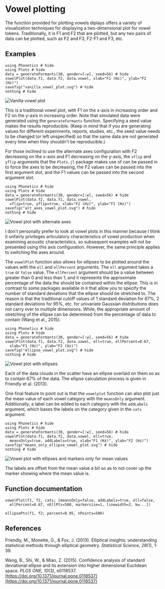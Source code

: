 # Vowel plotting

The function provided for plotting vowels diplays offers a variety of visualization techniques for displaying a two-dimensional plot for vowel tokens. Traditionally, it is F1 and F2 that are plotted, but any two pairs of data can be plotted, such as F2 and F3, F2-F1 and F3, etc.

## Examples

```@example
using Phonetics # hide
using Plots # hide
data = generateFormants(30, gender=[:w], seed=56) # hide
vowelPlot(data.f1, data.f2, data.vowel, xlab="F1 (Hz)", ylab="F2 (Hz)")
savefig("vanilla_vowel_plot.svg") # hide
nothing # hide
```
![Vanilla vowel plot](vanilla_vowel_plot.svg)

This is a traditional vowel plot, with F1 on the x-axis in increasing order and F2 on the y-axis in increasing order. Note that simulated data were generated using the `generateFormants` function. Specifying a seed value makes the results reproducible. (Keep in mind that if you are generating values for different experiments, reports, studies, etc., the seed value needs to be changed (or left unspecified) so that the same data are not generated every time when they shouldn't be reproducible.)

For those inclined to use the alternate axes configuration with F2 decreasing on the x-axis and F1 decreasing on the y-axis, the `xflip` and `yflip` arguments that the `Plots.jl` package makes use of can be passed in to force the axes to be decreasing, the F2 values can be passed into the first argument slot, and the F1 values can be passed into the second argument slot.

```@example
using Phonetics # hide
using Plots # hide
data = generateFormants(30, gender=[:w], seed=56) # hide
vowelPlot(data.f2, data.f1, data.vowel,
  xflip=true, yflip=true, xlab="F2 (Hz)", ylab="F1 (Hz)")
savefig("alt_axes_vowel_plot.svg") # hide
nothing # hide
```

![Vowel plot with alternate axes](alt_axes_vowel_plot.svg)

I don't personally prefer to look at vowel plots in this manner because I think it unfairly privileges articulatory characteristics of vowel production when examining acoustic characteristics, so subsequent examples will not be presented using this axis configuration. However, the same principle applies to switching the axes around.

The `vowelPlot` function also allows for ellipses to be plotted around the values with the `ell` and `ellPercent` arguments. The `ell` argument takes a `true` or `false` value. The `ellPercent` argument should be a value between greater than 0 and less than 1, and it represents the approximate percentage of the data the should be contained within the ellipse. This is in contrast to some packages available in `R` that allow you to specify the number of standard deviations that the ellipse should be stretched to. The reason is that the traditional cutoff values of 1 standard deviation for 67%, 2 standard deviations for 95%, etc. for univariate Gaussian distributions does not carry over to multiple dimensions. While, the appropriate amount of stretching of the ellipse can be determined from the percentage of data to contain (Wang et al., 2015).

```@example
using Phonetics # hide
using Plots # hide
data = generateFormants(30, gender=[:w], seed=56) # hide
vowelPlot(data.f1, data.f2, data.vowel, ell=true, ellPercent=0.67,
  xlab="F1 (Hz)", ylab="F2 (Hz)")
savefig("ellipse_vowel_plot.svg") # hide
nothing # hide
```

![Vowel plot with ellipses](ellipse_vowel_plot.svg)

Each of the data clouds in the scatter have an ellipse overlaid on them so as to contain 67% of the data. The ellipse calculation process is given in Friendly et al. (2013).

One final feature to point out is that the `vowelplot` function can also plot just the mean value of each vowel category with the `meansOnly` argument. Additionally, a label can be added to each category with the `addLabels` argument, which bases the labels on the category given in the `cats` argument.

```@example
using Phonetics # hide
using Plots # hide
data = generateFormants(30, gender=[:w], seed=56) # hide
vowelPlot(data.f1, data.f2, data.vowel, ell=true,
  meansOnly=true, addLabels=true, xlab="F1 (Hz)", ylab="F2 (Hz)")
savefig("means_only_ellipse_vowel_plot.svg") # hide
nothing # hide
```

![Vowel plot with ellipses and markers only for mean values](means_only_ellipse_vowel_plot.svg)

The labels are offset from the mean value a bit so as to not cover up the marker showing where the mean value is.

## Function documentation

```@docs
vowelPlot(f1, f2, cats; [meansOnly=false, addLabels=true, ell=false,
  ellPercent=0.67, nEllPts=500, markersize=1, linewidth=2, kw...])
```

```@docs
ellipsePts(f1, f2; percent=0.95, nPoints=500)
```

## References

Friendly, M., Monette, G., & Fox, J. (2013). Elliptical insights: understanding statistical methods through elliptical geometry. *Statistical Science, 28*(1), 1-39.

Wang, B., Shi, W., & Miao, Z. (2015). Confidence analysis of standard deviational ellipse and its extension into higher dimensional Euclidean space. *PLOS ONE, 10*(3), e0118537. [https://doi.org/10.1371/journal.pone.0118537](https://doi.org/10.1371/journal.pone.0118537)